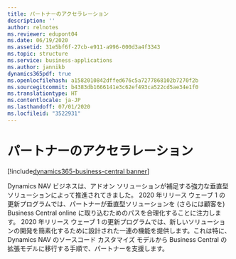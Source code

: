 ```yaml
---
title: パートナーのアクセラレーション
description: ''
author: relnotes
ms.reviewer: edupont04
ms.date: 06/19/2020
ms.assetid: 31e5bf6f-27cb-e911-a996-000d3a4f3343
ms.topic: structure
ms.service: business-applications
ms.author: jannikb
dynamics365pdf: true
ms.openlocfilehash: a1582010842dffed676c5a7277868102b7270f2b
ms.sourcegitcommit: b4383db1666141e3c62ef493ca522cd5ae34e1f0
ms.translationtype: HT
ms.contentlocale: ja-JP
ms.lasthandoff: 07/01/2020
ms.locfileid: "3522931"
---
```

# <a name="partner-acceleration"></a>パートナーのアクセラレーション

[!include[dynamics365-business-central banner](../includes/dynamics365-business-central.md)]

<!--structure start-->
Dynamics NAV ビジネスは、アドオン ソリューションが補足する強力な垂直型ソリューションによって推進されてきました。 2020 年リリース ウェーブ 1 の更新プログラムでは、パートナーが垂直型ソリューションを (さらには顧客を) Business Central online に取り込むためのパスを合理化することに注力します。 2020 年リリース ウェーブ 1 の更新プログラムでは、新しいソリューションの開発を簡素化するために設計された一連の機能を提供します。これは特に、Dynamics NAV のソースコード カスタマイズ モデルから Business Central の拡張モデルに移行する手順で、パートナーを支援します。
<!--structure end-->



